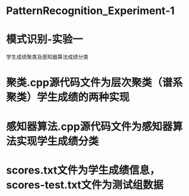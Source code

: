 # PatternRecognition_Experiment-1
# 模式识别-实验一
学生成绩聚类及感知器算法成绩分类
# 聚类.cpp源代码文件为层次聚类（谱系聚类）学生成绩的两种实现
# 感知器算法.cpp源代码文件为感知器算法实现学生成绩分类
# scores.txt文件为学生成绩信息，scores-test.txt文件为测试组数据
